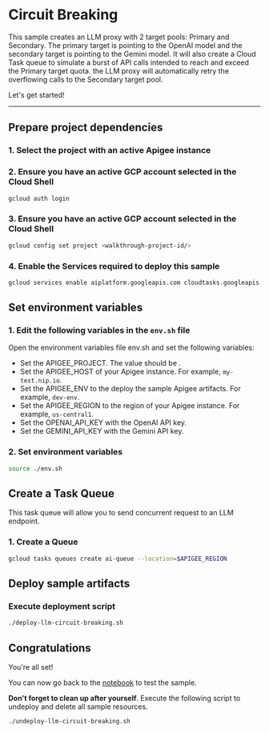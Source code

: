 # Circuit Breaking

This sample creates an LLM proxy with 2 target pools: Primary and Secondary. The primary target is pointing to the OpenAI model and the secondary target is pointing to the Gemini model. It will also create a Cloud Task queue to simulate a burst of API calls intended to reach and exceed the Primary target quota. the LLM proxy will automatically retry the overflowing calls to the Secondary target pool.

Let's get started!

---

## Prepare project dependencies

### 1. Select the project with an active Apigee instance

<walkthrough-project-setup></walkthrough-project-setup>

### 2. Ensure you have an active GCP account selected in the Cloud Shell

```sh
gcloud auth login
```

### 3. Ensure you have an active GCP account selected in the Cloud Shell

```sh
gcloud config set project <walkthrough-project-id/>
```
### 4. Enable the Services required to deploy this sample

```sh
gcloud services enable aiplatform.googleapis.com cloudtasks.googleapis.com  --project <walkthrough-project-id/>
```

## Set environment variables

### 1. Edit the following variables in the `env.sh` file

Open the environment variables file <walkthrough-editor-open-file filePath="llm-circuit-breaking/env.sh">env.sh</walkthrough-editor-open-file> and set the following variables:

* Set the <walkthrough-editor-select-regex filePath="llm-circuit-breaking/env.sh" regex="APIGEE_PROJECT_ID_TO_SET">APIGEE_PROJECT</walkthrough-editor-select-regex>. The value should be <walkthrough-project-id/>.
* Set the <walkthrough-editor-select-regex filePath="llm-circuit-breaking/env.sh" regex="APIGEE_HOST_TO_SET">APIGEE_HOST</walkthrough-editor-select-regex> of your Apigee instance. For example, `my-test.nip.io`.
* Set the <walkthrough-editor-select-regex filePath="llm-circuit-breaking/env.sh" regex="APIGEE_ENV_TO_SET">APIGEE_ENV</walkthrough-editor-select-regex> to the deploy the sample Apigee artifacts. For example, `dev-env`.
* Set the <walkthrough-editor-select-regex filePath="llm-circuit-breaking/env.sh" regex="APIGEE_REGION_TO_SET">APIGEE_REGION</walkthrough-editor-select-regex> to the region of your Apigee instance. For example, `us-central1`.
* Set the <walkthrough-editor-select-regex filePath="llm-circuit-breaking/env.sh" regex="OPENAI_API_KEY_TO_SET">OPENAI_API_KEY</walkthrough-editor-select-regex> with the OpenAI API key.
* Set the <walkthrough-editor-select-regex filePath="llm-circuit-breaking/env.sh" regex="GEMINI_API_KEY_TO_SET">GEMINI_API_KEY</walkthrough-editor-select-regex> with the Gemini API key.

### 2. Set environment variables

```sh
source ./env.sh
```

## Create a Task Queue

This task queue will allow you to send concurrent request to an LLM endpoint.

### 1. Create a Queue

```sh
gcloud tasks queues create ai-queue --location=$APIGEE_REGION
```

## Deploy sample artifacts

### Execute deployment script

```sh
./deploy-llm-circuit-breaking.sh
```

## Congratulations

<walkthrough-conclusion-trophy></walkthrough-conclusion-trophy>

You're all set!

You can now go back to the [notebook](https://github.com/ssvaidyanathan/llm-circuit-breaking-demo/blob/main/llm_circuit_breaking.ipynb) to test the sample.

**Don't forget to clean up after yourself**. Execute the following script to undeploy and delete all sample resources.
```sh
./undeploy-llm-circuit-breaking.sh
```